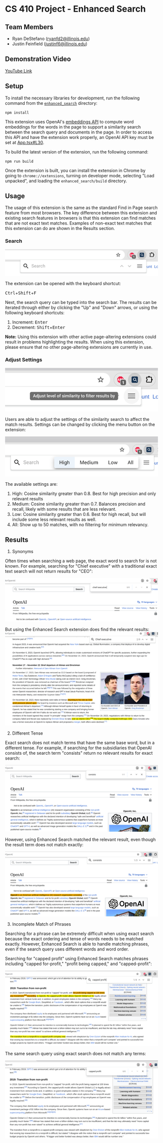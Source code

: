 # CS 410 Project - Enhanced Search

## Team Members

- Ryan DeStefano (ryanfd2@illinois.edu)
- Justin Feinfield (justinf6@illinois.edu)

## Demonstration Video

[YouTube Link](https://youtu.be/N60SzDVKWL8)

## Setup

To install the necessary libraries for development, run the following command from the [`enhanced_search`](enhanced_search) directory:

```
npm install
```

This extension uses OpenAI's [embeddings API](https://platform.openai.com/docs/guides/embeddings) to compute word embeddings for the words in the page to support a similarity search between the search query and documents in the page. In order to access this API and have the extension work properly, an OpenAI API key must be set at [App.tsx#L30](enhanced_search/src/App.tsx#L30).

To build the latest version of the extension, run the following command:

```
npm run build
```

Once the extension is built, you can install the extension in Chrome by going to `chrome://extensions`, turning on developer mode, selecting "Load unpacked", and loading the `enhanced_search/build` directory.

## Usage

The usage of this extension is the same as the standard Find in Page search feature from most browsers. The key difference between this extension and existing search features in browsers is that this extension can find matches that are not exact text matches. Examples of non-exact text matches that this extension can do are shown in the Results section.

### Search

![Search UI](images/SearchUI.png)

The extension can be opened with the keyboard shortcut:

<kbd>Ctrl</kbd>+<kbd>Shift</kbd>+<kbd>F</kbd>

Next, the search query can be typed into the search bar. The results can be iterated through either by clicking the "Up" and "Down" arrows, or using the following keyboard shortcuts:

1. Increment: <kbd>Enter</kbd>
2. Decrement: <kbd>Shift</kbd>+<kbd>Enter</kbd>

**Note:** Using this extension with other active page-altering extensions could result in problems highlighting the results. When using this extension, please ensure that no other page-altering extensions are currently in use.

### Adjust Settings

![Settings Menu](images/SettingsMenu.png)

Users are able to adjust the settings of the similarity search to affect the match results. Settings can be changed by clicking the menu button on the extension:

![Available Settings](images/AvailableSettings.png)

The available settings are:

1. High: Cosine similarity greater than 0.8. Best for high precision and only relevant results
2. Medium: Cosine similarity greater than 0.7. Balances precision and recall, likely with some results that are less relevant.
3. Low: Cosine similarity greater than 0.6. Best for high recall, but will include some less relevant results as well.
4. All: Show up to 50 matches, with no filtering for minimum relevancy.

## Results

1. Synonyms

Often times when searching a web page, the exact word to search for is not known. For example, searching for "Chief executive" with a traditional exact text search will not return results for "CEO":

![Exact Text Search has 0 results](images/ChiefExecutiveExactSearch.png)

But using the Enhanced Search extension does find the relevant results:
![Enhanced Search for "Chief executive" matches results containing CEO](images/ChiefExecutiveEnhancedSearch.png)

2. Different Tense

Exact search does not match terms that have the same base word, but in a different tense. For example, if searching for the subsidiaries that OpenAI consists of, the search term "consists" return no relevant results for exact search:

![Exact Search has no relevant results](images/TenseExactSearch.png)

However, using Enhanced Search matched the relevant result, even though the result term does not match exactly:

![Enhanced Search Matches Different Tense](images/TenseEnhancedSearch.png)

3. Incomplete Match of Phrases

Searching for a phrase can be extremely difficult when using exact search because the exact ordering and tense of words needs to be matched exactly. However, Enhanced Search is able to handle matching phrases, even if the search query uses different words and word order.

Searching for "capped profit" using Enhanced Search matches phrases including "capped for-profit," "profit being capped," and "capped-profit":

![Enhanced Search for a Phrase](images/PhraseEnhancedSearch.png)

The same search query using exact search does not match any terms:

![Exact Search for a Phrase](images/PhraseExactSearch.png)
